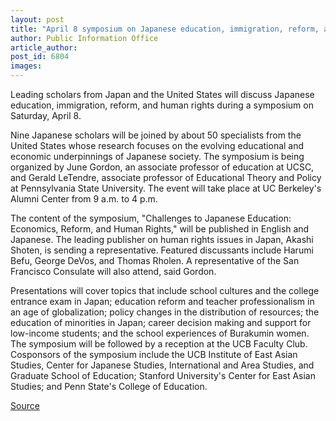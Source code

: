 ```yaml
---
layout: post
title: "April 8 symposium on Japanese education, immigration, reform, and human rights"
author: Public Information Office
article_author: 
post_id: 6804
images:
---
```


<a name="content" id="content"></a>
<p>
  Leading scholars from Japan and the United States will discuss Japanese education, immigration, reform, and human rights during a symposium on Saturday, April 8.
</p>
<p>
  Nine Japanese scholars will be joined by about 50 specialists from the United States whose research focuses on the evolving educational and economic underpinnings of Japanese society. The symposium is being organized by June Gordon, an associate professor of education at UCSC, and Gerald LeTendre, associate professor of Educational Theory and Policy at Pennsylvania State University. The event will take place at UC Berkeley's Alumni Center from 9 a.m. to 4 p.m.
</p>
<p>
  The content of the symposium, "Challenges to Japanese Education: Economics, Reform, and Human Rights," will be published in English and Japanese. The leading publisher on human rights issues in Japan, Akashi Shoten, is sending a representative. Featured discussants include Harumi Befu, George DeVos, and Thomas Rholen. A representative of the San Francisco Consulate will also attend, said Gordon.
</p>
<p>
  Presentations will cover topics that include school cultures and the college entrance exam in Japan; education reform and teacher professionalism in an age of globalization; policy changes in the distribution of resources; the education of minorities in Japan; career decision making and support for low-income students; and the school experiences of Burakumin women.<br>
  The symposium will be followed by a reception at the UCB Faculty Club. Cosponsors of the symposium include the UCB Institute of East Asian Studies, Center for Japanese Studies, International and Area Studies, and Graduate School of Education; Stanford University's Center for East Asian Studies; and Penn State's College of Education.
</p>
<p><a href="http://www1.ucsc.edu/currents/05-06/04-03/brief-gordon.asp" title="Permalink to brief-gordon">Source</a></p>
